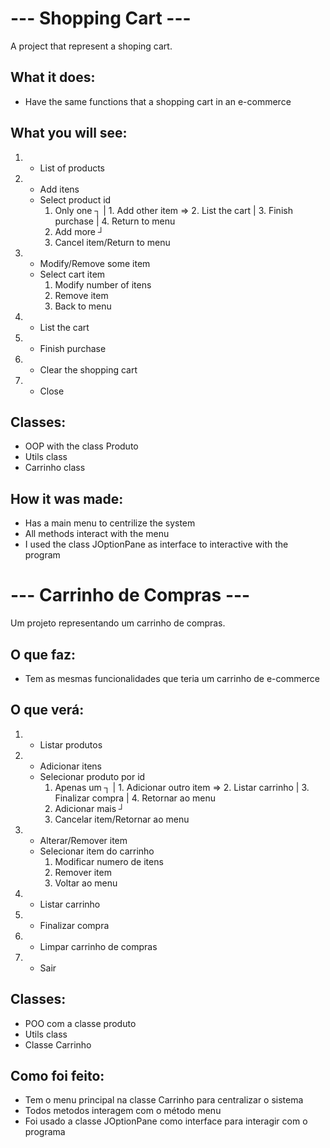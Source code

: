 # --- Shopping Cart ---

A project that represent a shoping cart.


## What it does:
* Have the same functions that a shopping cart in an e-commerce

## What you will see:
1. - List of products
2. - Add itens
    * Select product id
        1. Only one ┐
                    |   1. Add other item
                    =>  2. List the cart
                    |   3. Finish purchase
                    |   4. Return to menu
        2. Add more ┘
        0. Cancel item/Return to menu

3. - Modify/Remove some item
    * Select cart item
        1. Modify number of itens
        2. Remove item
        0. Back to menu

4. - List the cart
5. - Finish purchase
6. - Clear the shopping cart
0. - Close

## Classes:
* OOP with the class Produto
* Utils class
* Carrinho class

## How it was made:
* Has a main menu to centrilize the system
* All methods interact with the menu
* I used the class JOptionPane as interface to interactive with the program



# --- Carrinho de Compras ---

Um projeto representando um carrinho de compras.


## O que faz:
* Tem as mesmas funcionalidades que teria um carrinho de e-commerce

## O que verá:
1. - Listar produtos
2. - Adicionar itens
    * Selecionar produto por id
        1. Apenas um        ┐
                            |       1. Adicionar outro item
                            =>      2. Listar carrinho
                            |       3. Finalizar compra
                            |       4. Retornar ao menu
        2. Adicionar mais   ┘
        0. Cancelar item/Retornar ao menu

3. - Alterar/Remover item
    * Selecionar item do carrinho
        1. Modificar numero de itens
        2. Remover item
        0. Voltar ao menu

4. - Listar carrinho
5. - Finalizar compra
6. - Limpar carrinho de compras
0. - Sair

## Classes:
* POO com a classe produto
* Utils class
* Classe Carrinho

## Como foi feito:
* Tem o menu principal na classe Carrinho para centralizar o sistema
* Todos metodos interagem com o método menu
* Foi usado a classe JOptionPane como interface para interagir com o programa